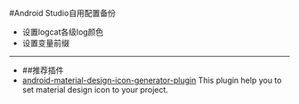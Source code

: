 #Android Studio自用配置备份

- 设置logcat各级log颜色
- 设置变量前缀
---
- ##推荐插件
- [android-material-design-icon-generator-plugin](https://github.com/konifar/android-material-design-icon-generator-plugin)
  This plugin help you to set material design icon to your project.